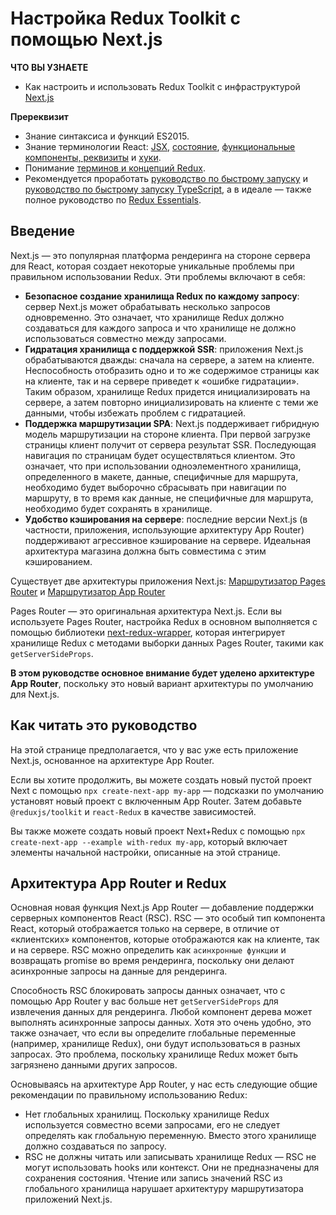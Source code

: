 # Настройка Redux Toolkit с помощью Next.js

**ЧТО ВЫ УЗНАЕТЕ**

- Как настроить и использовать Redux Toolkit с инфраструктурой [Next.js](https://nextjs.org/docs)

**Пререквизит**

- Знание синтаксиса и функций ES2015.
- Знание терминологии React: [JSX](https://reactjs.org/docs/introducing-jsx.html), [состояние](https://reactjs.org/docs/state-and-lifecycle.html), [функциональные компоненты, реквизиты](https://reactjs.org/docs/components-and-props.html) и [хуки](https://reactjs.org/docs/hooks-intro.html).
- Понимание [терминов и концепций Redux](https://redux.js.org/tutorials/fundamentals/part-2-concepts-data-flow).
- Рекомендуется проработать [руководство по быстрому запуску](https://redux.js.org/tutorials/quick-start) и [руководство по быстрому запуску TypeScript](https://redux.js.org/tutorials/typescript-quick-start), а в идеале — также полное руководство по [Redux Essentials](https://redux.js.org/tutorials/essentials/part-1-overview-concepts).

## Введение

Next.js — это популярная платформа рендеринга на стороне сервера для React, которая создает некоторые уникальные проблемы при правильном использовании Redux. Эти проблемы включают в себя:

- **Безопасное создание хранилища Redux по каждому запросу**: сервер Next.js может обрабатывать несколько запросов одновременно. Это означает, что хранилище Redux должно создаваться для каждого запроса и что хранилище не должно использоваться совместно между запросами.
- **Гидратация хранилища с поддержкой SSR**: приложения Next.js обрабатываются дважды: сначала на сервере, а затем на клиенте. Неспособность отобразить одно и то же содержимое страницы как на клиенте, так и на сервере приведет к «ошибке гидратации». Таким образом, хранилище Redux придется инициализировать на сервере, а затем повторно инициализировать на клиенте с теми же данными, чтобы избежать проблем с гидратацией.
- **Поддержка маршрутизации SPA**: Next.js поддерживает гибридную модель маршрутизации на стороне клиента. При первой загрузке страницы клиент получит от сервера результат SSR. Последующая навигация по страницам будет осуществляться клиентом. Это означает, что при использовании одноэлементного хранилища, определенного в макете, данные, специфичные для маршрута, необходимо будет выборочно сбрасывать при навигации по маршруту, в то время как данные, не специфичные для маршрута, необходимо будет сохранять в хранилище.
- **Удобство кэширования на сервере**: последние версии Next.js (в частности, приложения, использующие архитектуру App Router) поддерживают агрессивное кэширование на сервере. Идеальная архитектура магазина должна быть совместима с этим кэшированием.

Существует две архитектуры приложения Next.js: [Маршрутизатор Pages Router](https://nextjs.org/docs/pages/building-your-application/routing/pages-and-layouts) и [Маршрутизатор App Router](https://nextjs.org/docs/app/building-your-application/routing)

Pages Router — это оригинальная архитектура Next.js. Если вы используете Pages Router, настройка Redux в основном выполняется с помощью библиотеки [next-redux-wrapper](https://github.com/kirill-konshin/next-redux-wrapper), которая интегрирует хранилище Redux с методами выборки данных Pages Router, такими как `getServerSideProps`.

**В этом руководстве основное внимание будет уделено архитектуре App Router**, поскольку это новый вариант архитектуры по умолчанию для Next.js.

## Как читать это руководство

На этой странице предполагается, что у вас уже есть приложение Next.js, основанное на архитектуре App Router.

Если вы хотите продолжить, вы можете создать новый пустой проект Next с помощью `npx create-next-app my-app` — подсказки по умолчанию установят новый проект с включенным App Router. Затем добавьте `@reduxjs/toolkit` и `react-Redux` в качестве зависимостей.

Вы также можете создать новый проект Next+Redux с помощью `npx create-next-app --example with-redux my-app`, который включает элементы начальной настройки, описанные на этой странице.

## Архитектура App Router и Redux

Основная новая функция Next.js App Router — добавление поддержки серверных компонентов React (RSC). RSC — это особый тип компонента React, который отображается только на сервере, в отличие от «клиентских» компонентов, которые отображаются как на клиенте, так и на сервере. RSC можно определить как `асинхронные функции` и возвращать promise во время рендеринга, поскольку они делают асинхронные запросы на данные для рендеринга.

Способность RSC блокировать запросы данных означает, что с помощью App Router у вас больше нет `getServerSideProps` для извлечения данных для рендеринга. Любой компонент дерева может выполнять асинхронные запросы данных. Хотя это очень удобно, это также означает, что если вы определите глобальные переменные (например, хранилище Redux), они будут использоваться в разных запросах. Это проблема, поскольку хранилище Redux может быть загрязнено данными других запросов.

Основываясь на архитектуре App Router, у нас есть следующие общие рекомендации по правильному использованию Redux:

- Нет глобальных хранилищ. Поскольку хранилище Redux используется совместно всеми запросами, его не следует определять как глобальную переменную. Вместо этого хранилище должно создаваться по запросу.
- RSC не должны читать или записывать хранилище Redux — RSC не могут использовать hooks или контекст. Они не предназначены для сохранения состояния. Чтение или запись значений RSC из глобального хранилища нарушает архитектуру маршрутизатора приложений Next.js.
